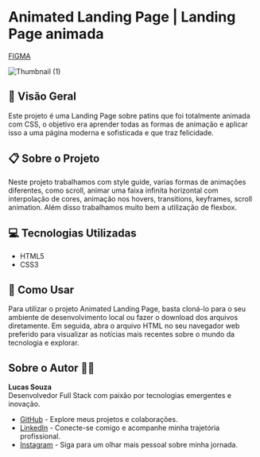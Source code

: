 # Animated Landing Page | Landing Page animada

[FIGMA](https://www.figma.com/design/o7aKkv2B1fsxp2FimC9ObE/LP-de-patins-animada-(Community)?t=uufKEyNQUJRaWBlg-0) 

![Thumbnail (1)](https://github.com/user-attachments/assets/fa7fb737-eff4-4b35-b15b-cf27da70964a)

## 🚀 Visão Geral

Este projeto é uma Landing Page sobre patins que foi totalmente animada com CSS, o objetivo era aprender todas as formas de animação e aplicar isso a uma página moderna e sofisticada e que traz felicidade.

## 📋 Sobre o Projeto

Neste projeto trabalhamos com style guide, varias formas de animações diferentes, como scroll, animar uma faixa infinita horizontal com interpolação de cores, animação nos hovers, transitions, keyframes, scroll animation. Além disso trabalhamos muito bem a utilização de flexbox.

## 💻 Tecnologias Utilizadas

- HTML5
- CSS3

## 📝 Como Usar

Para utilizar o projeto Animated Landing Page, basta cloná-lo para o seu ambiente de desenvolvimento local ou fazer o download dos arquivos diretamente. Em seguida, abra o arquivo HTML no seu navegador web preferido para visualizar as notícias mais recentes sobre o mundo da tecnologia e explorar.

## Sobre o Autor 👨‍💻

**Lucas Souza**  
Desenvolvedor Full Stack com paixão por tecnologias emergentes e inovação.

- [GitHub](https://github.com/lucassouza17) - Explore meus projetos e colaborações.
- [LinkedIn](https://www.linkedin.com/in/lucassouza17/) - Conecte-se comigo e acompanhe minha trajetória profissional.
- [Instagram](https://www.instagram.com/lucasfsouza17/) - Siga para um olhar mais pessoal sobre minha jornada.
